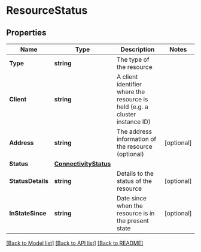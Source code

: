# ResourceStatus

## Properties

Name | Type | Description | Notes
------------ | ------------- | ------------- | -------------
**Type** | **string** | The type of the resource | 
**Client** | **string** | A client identifier where the resource is held (e.g. a cluster instance ID) | 
**Address** | **string** | The address information of the resource (optional) | [optional] 
**Status** | [**ConnectivityStatus**](ConnectivityStatus.md) |  | 
**StatusDetails** | **string** | Details to the status of the resource | [optional] 
**InStateSince** | **string** | Date since when the resource is in the present state | [optional] 

[[Back to Model list]](../README.md#documentation-for-models) [[Back to API list]](../README.md#documentation-for-api-endpoints) [[Back to README]](../README.md)


